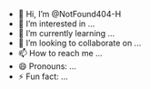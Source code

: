- 👋 Hi, I’m @NotFound404-H
- 👀 I’m interested in ...
- 🌱 I’m currently learning ...
- 💞️ I’m looking to collaborate on ...
- 📫 How to reach me ...
- 😄 Pronouns: ...
- ⚡ Fun fact: ...

<!---
NotFound404-H/Haikal is a ✨ special ✨ repository because its `README.md` (this file) appears on your GitHub profile.
You can click the Preview link to take a look at your changes.
--->
